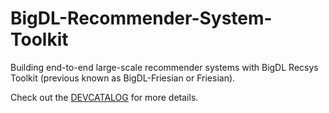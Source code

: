 # BigDL-Recommender-System-Toolkit

Building end-to-end large-scale recommender systems with BigDL Recsys Toolkit (previous known as BigDL-Friesian or Friesian).

Check out the [DEVCATALOG](./DEVCATALOG.md) for more details.
